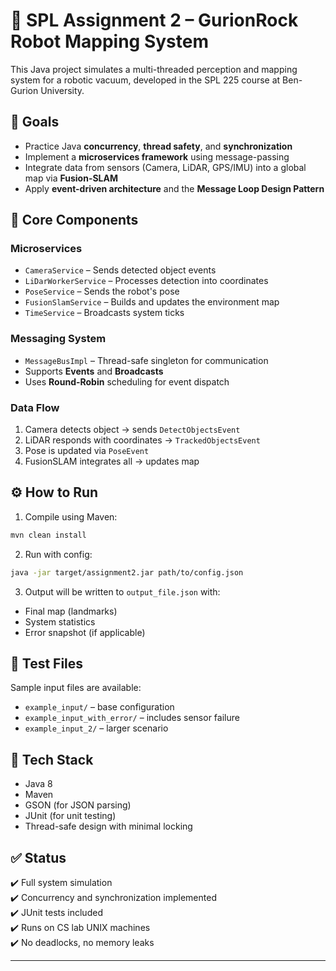 # 🤖 SPL Assignment 2 – GurionRock Robot Mapping System

This Java project simulates a multi-threaded perception and mapping system for a robotic vacuum, developed in the SPL 225 course at Ben-Gurion University.

## 🎯 Goals
- Practice Java **concurrency**, **thread safety**, and **synchronization**
- Implement a **microservices framework** using message-passing
- Integrate data from sensors (Camera, LiDAR, GPS/IMU) into a global map via **Fusion-SLAM**
- Apply **event-driven architecture** and the **Message Loop Design Pattern**

## 🧠 Core Components

### Microservices
- `CameraService` – Sends detected object events  
- `LiDarWorkerService` – Processes detection into coordinates  
- `PoseService` – Sends the robot's pose  
- `FusionSlamService` – Builds and updates the environment map  
- `TimeService` – Broadcasts system ticks

### Messaging System
- `MessageBusImpl` – Thread-safe singleton for communication  
- Supports **Events** and **Broadcasts**  
- Uses **Round-Robin** scheduling for event dispatch

### Data Flow
1. Camera detects object → sends `DetectObjectsEvent`
2. LiDAR responds with coordinates → `TrackedObjectsEvent`
3. Pose is updated via `PoseEvent`
4. FusionSLAM integrates all → updates map

## ⚙️ How to Run

1. Compile using Maven:
```bash
mvn clean install
```

2. Run with config:
```bash
java -jar target/assignment2.jar path/to/config.json
```

3. Output will be written to `output_file.json` with:
- Final map (landmarks)
- System statistics
- Error snapshot (if applicable)

## 🧪 Test Files
Sample input files are available:
- `example_input/` – base configuration
- `example_input_with_error/` – includes sensor failure
- `example_input_2/` – larger scenario

## 🧱 Tech Stack
- Java 8
- Maven
- GSON (for JSON parsing)
- JUnit (for unit testing)
- Thread-safe design with minimal locking

## ✅ Status
✔️ Full system simulation  
✔️ Concurrency and synchronization implemented  
✔️ JUnit tests included  
✔️ Runs on CS lab UNIX machines  
✔️ No deadlocks, no memory leaks

---

